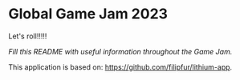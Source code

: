 # Global Game Jam 2023

Let's roll!!!!!

*Fill this README with useful information throughout the Game Jam.*

This application is based on: https://github.com/filipfur/lithium-app.
